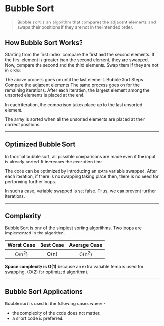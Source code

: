 # Bubble Sort

> Bubble sort is an algorithm that compares the adjacent elements and swaps their positions if they are not in the intended order.

## How Bubble Sort Works?

Starting from the first index, compare the first and the second elements. If the first element is greater than the second element, they are swapped. Now, compare the second and the third elements. Swap them if they are not in order.

The above process goes on until the last element.
Bubble Sort Steps
Compare the adjacent elements
The same process goes on for the remaining iterations. After each iteration, the largest element among the unsorted elements is placed at the end.

In each iteration, the comparison takes place up to the last unsorted element.

The array is sorted when all the unsorted elements are placed at their correct positions.

---

## Optimized Bubble Sort

In tnormal bubble sort, all possible comparisons are made even if the input is already sorted. It increases the execution time.

The code can be optimized by introducing an extra variable swapped. After each iteration, if there is no swapping taking place then, there is no need for performing further loops.

In such a case, variable swapped is set false. Thus, we can prevent further iterations.

---

## Complexity

Bubble Sort is one of the simplest sorting algorithms. Two loops are implemented in the algorithm.

|    Worst Case    | Best Case |   Average Case   |
| :--------------: | :-------: | :--------------: |
| O(n<sup>2</sup>) |   O(n)    | O(n<sup>2</sup>) |

**Space complexity is O(1)** because an extra variable temp is used for swapping. (O(2) for optimized algorithm).

---

## Bubble Sort Applications

Bubble sort is used in the following cases where -

- the complexity of the code does not matter.
- a short code is preferred.

